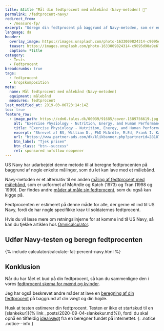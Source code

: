 ```yaml
---
title: &title "Mål din fedtprocent med målebånd (Navy-metoden) 📏"
permalink: /fedtprocent-navy/
redirect_from:
  - /measure-fp/
excerpt: "Udregn din fedtprocent på baggrund af Navy-metoden, som er enkelte kropsmålinger, der kan laves med et målebånd."
language: da
header:
  overlay_image: https://images.unsplash.com/photo-1633009824314-c9095d90a9e6?&ixlib=rb-4.0.3&ixid=M3wxMjA3fDB8MHxwaG90by1wYWdlfHx8fGVufDB8fHx8fA%3D%3D&fit=crop&h=630&w=1200&q=60
  teaser: https://images.unsplash.com/photo-1633009824314-c9095d90a9e6?&ixlib=rb-4.0.3&ixid=M3wxMjA3fDB8MHxwaG90by1wYWdlfHx8fGVufDB8fHx8fA%3D%3D&fit=crop&h=300&w=400&q=10
  caption: *title
category:
  - Tests
  - Fedtprocent
breadcrumbs: true
tags:
  - fedtprocent
  - kropskomposition
meta:
  name: Mål fedtprocent med målebånd (Navy-metoden)
  equipment: målebånd
  measures: fedtprocent
last_modified_at: 2019-03-06T23:14:14Z
toc: true
feature_row:
  - image_path: https://cdn6.tales.dk/00039/91685/cover.1589756619.jpg
    alt: "Exercise Physiology - Nutrition, Energy, and Human Performance"
    title: "Exercise Physiology - Nutrition, Energy, and Human Performance"
    excerpt: "Skrevet af BS, William D., PhD McArdle, M.Ed, Frank I. Katch, Victor L. Katch."
    url: "https://www.partner-ads.com/dk/klikbanner.php?partnerid=28187&bannerid=57950&htmlurl=https://www.saxo.com/dk/exercise-physiology-nutrition-energy-and-human-performance_bog_9781975217303"
    btn_label: "Tjek prisen"
    btn_class: "btn--success"
    rel: sponsored nofollow noopener
---
```


US Navy har udarbejdet denne metode til at beregne fedtprocenten på baggrund af nogle enkelte målinger, som du let kan lave med et målebånd.

Navy-metoden er et alternativ til en anden [måling af fedtprocent med målebånd](/fedtprocent-maalebaand/), som er udformet af McArdle og Katch (1973) og Tran (1998 og 1999).
Der findes andre [måder at måle sin fedtprocent](/maal-fedtprocent/), som du også kan kigge på.

Fedtprocenten er estimeret på denne måde for alle, der gerne vil ind til US Navy, fordi de har nogle specifikke krav til soldaternes fedtprocent.

Hvis du vil læse mere om retningslinjerne for at komme ind til US Navy, så kan du tjekke artiklen hos [Omnicalculator](https://www.omnicalculator.com/health/navy-body-fat).

## Udfør Navy-testen og beregn fedtprocenten

{% include calculator/calculate-fat-percent-navy.html %}

## Konklusion

Når du har fået et bud på din fedtprocent, så kan du sammenligne den i vores [fedtprocent skema for mænd og kvinder](/fedtprocent-normer/).

Jeg har også beskrevet andre måder at lave en [beregning af din fedtprocent](/artikel/udregning-af-fedtprocent/) på baggrund af din vægt og din højde.

Husk at testen estimerer din fedtprocent. Testen er ikke et startskud til en [slankekur]({% link _posts/2020-09-04-slankekur.md%}), fordi du skal opnå en tilfældig [idealvægt](/idealvaegt/) fra en beregner fundet på internettet.
{: .notice .notice--info }
